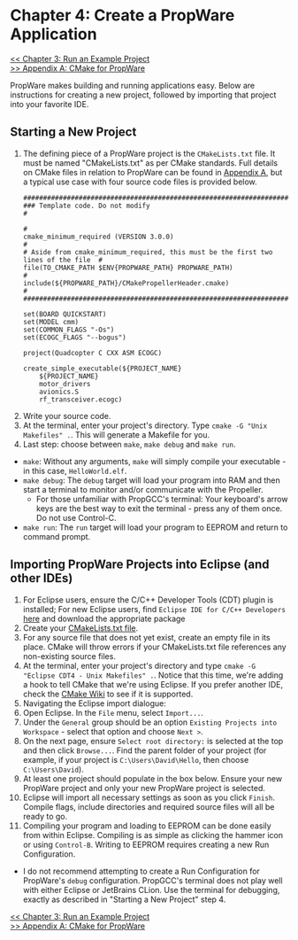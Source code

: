 Chapter 4: Create a PropWare Application
================================================

[<< Chapter 3: Run an Example Project](http://david.zemon.name/PropWare/md_docs_Ch3RunningExampleProjects.html)<br />
[>> Appendix A: CMake for PropWare](http://david.zemon.name/PropWare/md_docs_AppACMakeForPropware.html)

PropWare makes building and running applications easy. Below are instructions for creating a new project, followed by
importing that project into your favorite IDE.

Starting a New Project
----------------------
1. The defining piece of a PropWare project is the `CMakeLists.txt` file. It must be named "CMakeLists.txt" as per CMake
   standards. Full details on CMake files in relation to PropWare can be found in
   [Appendix A](http://david.zemon.name/PropWare/md_docs_AppACMakeForPropware.html), but a typical use case with four 
   source code files is provided below.
   ~~~~~~~~~~~~~~~~~~~~~~~~~~~~~~~~~~~~~~~~~~~~~~~~~~~~~~~~~~~~~~~~~~~~~~~~~~~~~~~~{.cmake}
   ####################################################################################
   ### Template code. Do not modify                                                   #
                                                                                      #
   cmake_minimum_required (VERSION 3.0.0)                                             #
   # Aside from cmake_minimum_required, this must be the first two lines of the file  #
   file(TO_CMAKE_PATH $ENV{PROPWARE_PATH} PROPWARE_PATH)                              #
   include(${PROPWARE_PATH}/CMakePropellerHeader.cmake)                               #
   ####################################################################################

   set(BOARD QUICKSTART)
   set(MODEL cmm)
   set(COMMON_FLAGS "-Os")
   set(ECOGC_FLAGS "--bogus")
   
   project(Quadcopter C CXX ASM ECOGC)

   create_simple_executable(${PROJECT_NAME} 
       ${PROJECT_NAME}
       motor_drivers
       avionics.S
       rf_transceiver.ecogc)
   ~~~~~~~~~~~~~~~~~~~~~~~~~~~~~~~~~~~~~~~~~~~~~~~~~~~~~~~~~~~~~~~~~~~~~~~~~~~~~~~~
2. Write your source code.
3. At the terminal, enter your project's directory. Type `cmake -G "Unix Makefiles" .`. This will generate a Makefile
   for you.
4. Last step: choose between `make`, `make debug` and `make run`.
  * `make`: Without any arguments, `make` will simply compile your executable - in this case, `HelloWorld.elf`.
  * `make debug`: The `debug` target will load your program into RAM and then start a terminal to monitor and/or
    communicate with the Propeller.
    * For those unfamiliar with PropGCC's terminal: Your keyboard's arrow keys are the best way to exit the terminal - 
      press any of them once. Do not use Control-C.
  * `make run`: The `run` target will load your program to EEPROM and return to command prompt.

Importing PropWare Projects into Eclipse (and other IDEs)
---------------------------------------------------------
1. For Eclipse users, ensure the C/C++ Developer Tools (CDT) plugin is installed; For new Eclipse users, find
   `Eclipse IDE for C/C++ Developers` [here](http://www.eclipse.org/downloads/) and download the appropriate package
2. Create your [CMakeLists.txt file](http://david.zemon.name/PropWare/md_docs_AppACMakeForPropware.html).
3. For any source file that does not yet exist, create an empty file in its place. CMake will throw errors if your
   CMakeLists.txt file references any non-existing source files.
4. At the terminal, enter your project's directory and type `cmake -G "Eclipse CDT4 - Unix Makefiles" .`. Notice that
   this time, we're adding a hook to tell CMake that we're using Eclipse. If you prefer another IDE, check the [CMake
   Wiki](http://www.cmake.org/Wiki/CMake_Generator_Specific_Information) to see if it is supported.
5. Navigating the Eclipse import dialogue:
  1. Open Eclipse. In the `File` menu, select `Import...`.
  2. Under the `General` group should be an option `Existing Projects into Workspace` - select that option and choose 
     `Next >`.
  3. On the next page, ensure `Select root directory:` is selected at the top and then click `Browse...`. Find the
     parent folder of your project (for example, if your project is `C:\Users\David\Hello`, then choose 
     `C:\Users\David`).
  4. At least one project should populate in the box below. Ensure your new PropWare project and only your new
     PropWare project is selected.
  5. Eclipse will import all necessary settings as soon as you click `Finish`. Compile flags, include directories and
     required source files will all be ready to go.
6. Compiling your program and loading to EEPROM can be done easily from within Eclipse. Compiling is as simple as 
   clicking the hammer icon or using `Control-B`. Writing to EEPROM requires creating a new Run Configuration.
  - I do not recommend attempting to create a Run Configuration for PropWare's `debug` configuration. PropGCC's 
    terminal does not play well with either Eclipse or JetBrains CLion. Use the terminal for debugging, exactly as
    described in "Starting a New Project" step 4.

[<< Chapter 3: Run an Example Project](http://david.zemon.name/PropWare/md_docs_Ch3RunningExampleProjects.html)<br />
[>> Appendix A: CMake for PropWare](http://david.zemon.name/PropWare/md_docs_AppACMakeForPropware.html)
